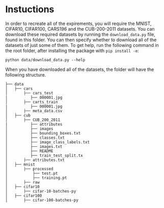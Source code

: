 # Instuctions

In order to recreate all of the expirements, you will require the MNIST, CIFAR10, CIFAR100, CARS196 and the CUB-200-2011 datasets. You can download these required datasets by running the `download_data.py` file, found in this folder. You can then specify whether to download all of the datasets of just some of them. To get help, run the following command in the root folder, after installing the package with `pip install -e`:

`python data/download_data.py --help`

When you have downloaded all of the datasets, the folder will have the following structure. 

    ├── data
    │   ├── cars 
    │       ├── cars_test
    |          ├── 000001.jpg 
    │       ├── carts_train
    |          ├── 000001.jpg 
    │       ├── meta_data.csv                            
    │   ├── cub 
    │       ├── CUB_200_2011
    |          ├── attributes
    │          ├── images
    │          ├── bounding_boxes.txt 
    │          ├── classes.txt 
    │          ├── image_class_labels.txt
    │          ├── images.txt
    │          ├── README
    │          ├── train_test_split.tx
    │       ├── attributes.txt         
    │   ├── mnist 
    │       ├── processed
    │           ├── test.pt
    │           ├── training.pt
    │       ├── raw
    │   ├── cifar10 
    │       ├── cifar-10-batches-py
    │   ├── cifar100 
    │       ├── cifar-100-batches-py
